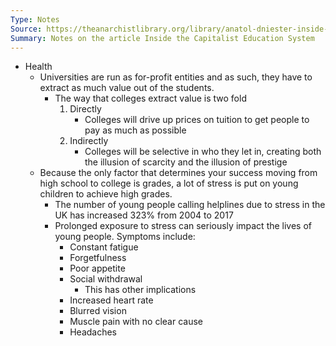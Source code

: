 ```yaml
---
Type: Notes
Source: https://theanarchistlibrary.org/library/anatol-dniester-inside-the-capitalist-education-system-1
Summary: Notes on the article Inside the Capitalist Education System
---
```

- Health
	- Universities are run as for-profit entities and as such, they have to extract as much value out of the students.
		- The way that colleges extract value is two fold
			1. Directly
				- Colleges will drive up prices on tuition to get people to pay as much as possible
			2. Indirectly
				- Colleges will be selective in who they let in, creating both the illusion of scarcity and the illusion of prestige
	- Because the only factor that determines your success moving from high school to college is grades, a lot of stress is put on young children to achieve high grades. 
		- The number of young people calling helplines due to stress in the UK has increased 323% from 2004 to 2017
		- Prolonged exposure to stress can seriously impact the lives of young people. Symptoms include:
			- Constant fatigue
			- Forgetfulness
			- Poor appetite
			- Social withdrawal
				- This has other implications
			- Increased heart rate
			- Blurred vision
			- Muscle pain with no clear cause
			- Headaches